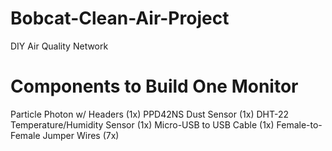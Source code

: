 # Bobcat-Clean-Air-Project
DIY Air Quality Network

# Components to Build One Monitor
Particle Photon w/ Headers (1x)
PPD42NS Dust Sensor (1x)
DHT-22 Temperature/Humidity Sensor (1x)
Micro-USB to USB Cable (1x)
Female-to-Female Jumper Wires (7x)
